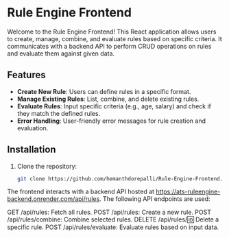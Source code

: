 # Rule Engine Frontend

Welcome to the Rule Engine Frontend! This React application allows users to create, manage, combine, and evaluate rules based on specific criteria. It communicates with a backend API to perform CRUD operations on rules and evaluate them against given data.

## Features

- **Create New Rule**: Users can define rules in a specific format.
- **Manage Existing Rules**: List, combine, and delete existing rules.
- **Evaluate Rules**: Input specific criteria (e.g., age, salary) and check if they match the defined rules.
- **Error Handling**: User-friendly error messages for rule creation and evaluation.

## Installation

1. Clone the repository:

   ```bash
   git clone https://github.com/hemanthdorepalli/Rule-Engine-Frontend.git


The frontend interacts with a backend API hosted at https://ats-ruleengine-backend.onrender.com/api/rules. The following API endpoints are used:

GET /api/rules: Fetch all rules.
POST /api/rules: Create a new rule.
POST /api/rules/combine: Combine selected rules.
DELETE /api/rules/:id: Delete a specific rule.
POST /api/rules/evaluate: Evaluate rules based on input data.